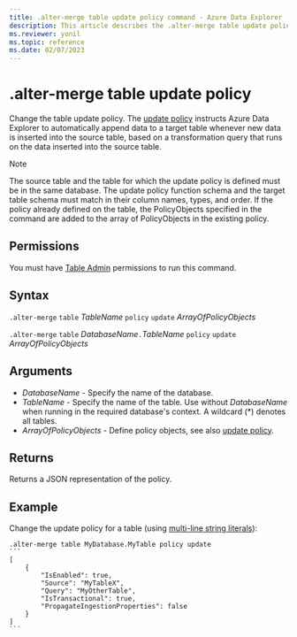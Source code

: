 ```yaml
---
title: .alter-merge table update policy command - Azure Data Explorer
description: This article describes the .alter-merge table update policy command in Azure Data Explorer.
ms.reviewer: yonil
ms.topic: reference
ms.date: 02/07/2023
---
```

# .alter-merge table update policy

Change the table update policy. The [update policy](updatepolicy.md) instructs Azure Data Explorer to automatically append data to a target table whenever new data is inserted into the source table, based on a transformation query that runs on the data inserted into the source table.

> [!NOTE]
> The source table and the table for which the update policy is defined must be in the same database.
> The update policy function schema and the target table schema must match in their column names, types, and order.
> If the policy already defined on the table, the PolicyObjects specified in the command are added to the array of PolicyObjects in the existing policy.

## Permissions

You must have [Table Admin](access-control/role-based-access-control.md) permissions to run this command.

## Syntax

`.alter-merge` `table` *TableName* `policy` `update` *ArrayOfPolicyObjects*

`.alter-merge` `table` *DatabaseName*`.`*TableName* `policy` `update` *ArrayOfPolicyObjects*

## Arguments

* *DatabaseName* - Specify the name of the database.
* *TableName* - Specify the name of the table. Use without *DatabaseName* when running in the required database's context. A wildcard (*) denotes all tables.
* *ArrayOfPolicyObjects* - Define policy objects, see also [update policy](updatepolicy.md).

## Returns

Returns a JSON representation of the policy.

## Example

Change the update policy for a table (using [multi-line string literals](../query/scalar-data-types/string.md#multi-line-string-literals)):

````kusto
.alter-merge table MyDatabase.MyTable policy update
```
[
    {
        "IsEnabled": true,
        "Source": "MyTableX",
        "Query": "MyOtherTable",
        "IsTransactional": true,
        "PropagateIngestionProperties": false
    }
]
```
````
